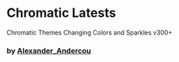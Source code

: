 # Chromatic Latests

Chromatic Themes Changing Colors and Sparkles v300+

### by [Alexander_Andercou](https://github.com/24sanduAlexandru)
